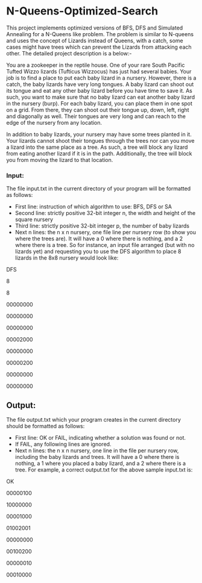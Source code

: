 # N-Queens-Optimized-Search
This project implements optimized versions of BFS, DFS and Simulated Annealing for a N-Queens like problem.
The problem is similar to N-queens and uses the concept of Lizards instead of Queens, with a catch, some cases might have trees which can prevent the Lizards from attacking each other. The detailed project description is a below:-

You are a zookeeper in the reptile house. One of your rare South Pacific Tufted Wizzo lizards
(Tufticus Wizzocus) has just had several babies. Your job is to find a place to put each baby lizard
in a nursery.
However, there is a catch, the baby lizards have very long tongues. A baby lizard can shoot out
its tongue and eat any other baby lizard before you have time to save it. As such, you want to
make sure that no baby lizard can eat another baby lizard in the nursery (burp).
For each baby lizard, you can place them in one spot on a grid. From there, they can shoot out
their tongue up, down, left, right and diagonally as well. Their tongues are very long and can
reach to the edge of the nursery from any location.

In addition to baby lizards, your nursery may have some trees planted in it. Your lizards cannot
shoot their tongues through the trees nor can you move a lizard into the same place as a tree. As
such, a tree will block any lizard from eating another lizard if it is in the path. Additionally, the
tree will block you from moving the lizard to that location.

### Input: 
The file input.txt in the current directory of your program will be formatted as follows:
- First line: instruction of which algorithm to use: BFS, DFS or SA
- Second line: strictly positive 32-bit integer n, the width and height of the square nursery
- Third line: strictly positive 32-bit integer p, the number of baby lizards
- Next n lines: the n x n nursery, one file line per nursery row (to show you where the trees are).
It will have a 0 where there is nothing, and a 2 where there is a tree.
So for instance, an input file arranged (but with no lizards yet) and requesting you
to use the DFS algorithm to place 8 lizards in the 8x8 nursery would look like:

DFS

8

8

00000000

00000000

00000000

00002000

00000000

00000200

00000000

00000000

## Output: 
The file output.txt which your program creates in the current directory should be
formatted as follows:
- First line: OK or FAIL, indicating whether a solution was found or not.
- If FAIL, any following lines are ignored.
- Next n lines: the n x n nursery, one line in the file per nursery row, including the baby lizards
and trees. It will have a 0 where there is nothing, a 1 where you placed a baby
lizard, and a 2 where there is a tree.
For example, a correct output.txt for the above sample input.txt is:

OK

00000100

10000000

00001000

01002001

00000000

00100200

00000010

00010000


